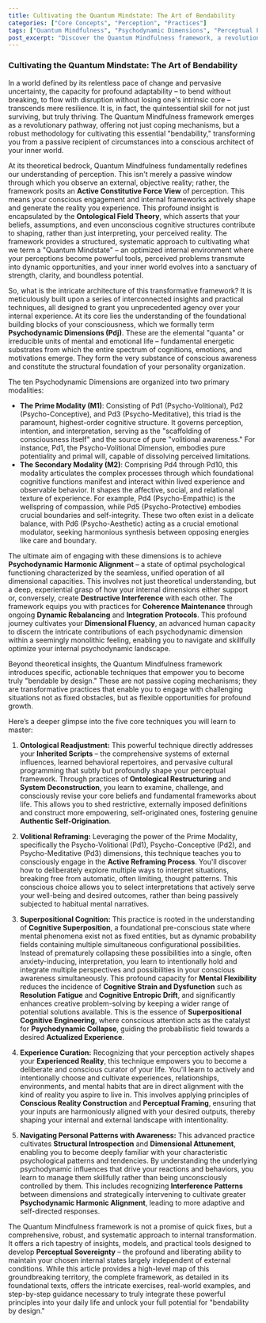 ```yaml
---
title: Cultivating the Quantum Mindstate: The Art of Bendability
categories: ["Core Concepts", "Perception", "Practices"]
tags: ["Quantum Mindfulness", "Psychodynamic Dimensions", "Perceptual Freedom", "Cognitive Superposition", "Mindfulness Practices", "Self-transformation", "Conscious Reality Construction"]
post_excerpt: "Discover the Quantum Mindfulness framework, a revolutionary approach to cultivating inner 'bendability' and conscious control over your reality. Learn how understanding your Psychodynamic Dimensions and mastering advanced techniques like Superpositional Cognition can transform perceived problems into opportunities, leading to perceptual sovereignty."
---
```


### Cultivating the Quantum Mindstate: The Art of Bendability

In a world defined by its relentless pace of change and pervasive uncertainty, the capacity for profound adaptability – to bend without breaking, to flow with disruption without losing one's intrinsic core – transcends mere resilience. It is, in fact, the quintessential skill for not just surviving, but truly thriving. The Quantum Mindfulness framework emerges as a revolutionary pathway, offering not just coping mechanisms, but a robust methodology for cultivating this essential "bendability," transforming you from a passive recipient of circumstances into a conscious architect of your inner world.

At its theoretical bedrock, Quantum Mindfulness fundamentally redefines our understanding of perception. This isn't merely a passive window through which you observe an external, objective reality; rather, the framework posits an **Active Constitutive Force View** of perception. This means your conscious engagement and internal frameworks actively shape and generate the reality you experience. This profound insight is encapsulated by the **Ontological Field Theory**, which asserts that your beliefs, assumptions, and even unconscious cognitive structures contribute to shaping, rather than just interpreting, your perceived reality. The framework provides a structured, systematic approach to cultivating what we term a "Quantum Mindstate" – an optimized internal environment where your perceptions become powerful tools, perceived problems transmute into dynamic opportunities, and your inner world evolves into a sanctuary of strength, clarity, and boundless potential.

So, what is the intricate architecture of this transformative framework? It is meticulously built upon a series of interconnected insights and practical techniques, all designed to grant you unprecedented agency over your internal experience. At its core lies the understanding of the foundational building blocks of your consciousness, which we formally term **Psychodynamic Dimensions (Pdj)**. These are the elemental "quanta" or irreducible units of mental and emotional life – fundamental energetic substrates from which the entire spectrum of cognitions, emotions, and motivations emerge. They form the very substance of conscious awareness and constitute the structural foundation of your personality organization.

The ten Psychodynamic Dimensions are organized into two primary modalities:
*   **The Prime Modality (M1)**: Consisting of Pd1 (Psycho-Volitional), Pd2 (Psycho-Conceptive), and Pd3 (Psycho-Meditative), this triad is the paramount, highest-order cognitive structure. It governs perception, intention, and interpretation, serving as the "scaffolding of consciousness itself" and the source of pure "volitional awareness." For instance, Pd1, the Psycho-Volitional Dimension, embodies pure potentiality and primal will, capable of dissolving perceived limitations.
*   **The Secondary Modality (M2)**: Comprising Pd4 through Pd10, this modality articulates the complex processes through which foundational cognitive functions manifest and interact within lived experience and observable behavior. It shapes the affective, social, and relational texture of experience. For example, Pd4 (Psycho-Empathic) is the wellspring of compassion, while Pd5 (Psycho-Protective) embodies crucial boundaries and self-integrity. These two often exist in a delicate balance, with Pd6 (Psycho-Aesthetic) acting as a crucial emotional modulator, seeking harmonious synthesis between opposing energies like care and boundary.

The ultimate aim of engaging with these dimensions is to achieve **Psychodynamic Harmonic Alignment** – a state of optimal psychological functioning characterized by the seamless, unified operation of all dimensional capacities. This involves not just theoretical understanding, but a deep, experiential grasp of how your internal dimensions either support or, conversely, create **Destructive Interference** with each other. The framework equips you with practices for **Coherence Maintenance** through ongoing **Dynamic Rebalancing** and **Integration Protocols**. This profound journey cultivates your **Dimensional Fluency**, an advanced human capacity to discern the intricate contributions of each psychodynamic dimension within a seemingly monolithic feeling, enabling you to navigate and skillfully optimize your internal psychodynamic landscape.

Beyond theoretical insights, the Quantum Mindfulness framework introduces specific, actionable techniques that empower you to become truly "bendable by design." These are not passive coping mechanisms; they are transformative practices that enable you to engage with challenging situations not as fixed obstacles, but as flexible opportunities for profound growth.

Here’s a deeper glimpse into the five core techniques you will learn to master:

1.  **Ontological Readjustment:** This powerful technique directly addresses your **Inherited Scripts** – the comprehensive systems of external influences, learned behavioral repertoires, and pervasive cultural programming that subtly but profoundly shape your perceptual framework. Through practices of **Ontological Restructuring** and **System Deconstruction**, you learn to examine, challenge, and consciously revise your core beliefs and fundamental frameworks about life. This allows you to shed restrictive, externally imposed definitions and construct more empowering, self-originated ones, fostering genuine **Authentic Self-Origination**.

2.  **Volitional Reframing:** Leveraging the power of the Prime Modality, specifically the Psycho-Volitional (Pd1), Psycho-Conceptive (Pd2), and Psycho-Meditative (Pd3) dimensions, this technique teaches you to consciously engage in the **Active Reframing Process**. You'll discover how to deliberately explore multiple ways to interpret situations, breaking free from automatic, often limiting, thought patterns. This conscious choice allows you to select interpretations that actively serve your well-being and desired outcomes, rather than being passively subjected to habitual mental narratives.

3.  **Superpositional Cognition:** This practice is rooted in the understanding of **Cognitive Superposition**, a foundational pre-conscious state where mental phenomena exist not as fixed entities, but as dynamic probability fields containing multiple simultaneous configurational possibilities. Instead of prematurely collapsing these possibilities into a single, often anxiety-inducing, interpretation, you learn to intentionally hold and integrate multiple perspectives and possibilities in your conscious awareness simultaneously. This profound capacity for **Mental Flexibility** reduces the incidence of **Cognitive Strain and Dysfunction** such as **Resolution Fatigue** and **Cognitive Entropic Drift**, and significantly enhances creative problem-solving by keeping a wider range of potential solutions available. This is the essence of **Superpositional Cognitive Engineering**, where conscious attention acts as the catalyst for **Psychodynamic Collapse**, guiding the probabilistic field towards a desired **Actualized Experience**.

4.  **Experience Curation:** Recognizing that your perception actively shapes your **Experienced Reality**, this technique empowers you to become a deliberate and conscious curator of your life. You'll learn to actively and intentionally choose and cultivate experiences, relationships, environments, and mental habits that are in direct alignment with the kind of reality you aspire to live in. This involves applying principles of **Conscious Reality Construction** and **Perceptual Framing**, ensuring that your inputs are harmoniously aligned with your desired outputs, thereby shaping your internal and external landscape with intentionality.

5.  **Navigating Personal Patterns with Awareness:** This advanced practice cultivates **Structural Introspection** and **Dimensional Attunement**, enabling you to become deeply familiar with your characteristic psychological patterns and tendencies. By understanding the underlying psychodynamic influences that drive your reactions and behaviors, you learn to manage them skillfully rather than being unconsciously controlled by them. This includes recognizing **Interference Patterns** between dimensions and strategically intervening to cultivate greater **Psychodynamic Harmonic Alignment**, leading to more adaptive and self-directed responses.

The Quantum Mindfulness framework is not a promise of quick fixes, but a comprehensive, robust, and systematic approach to internal transformation. It offers a rich tapestry of insights, models, and practical tools designed to develop **Perceptual Sovereignty** – the profound and liberating ability to maintain your chosen internal states largely independent of external conditions. While this article provides a high-level map of this groundbreaking territory, the complete framework, as detailed in its foundational texts, offers the intricate exercises, real-world examples, and step-by-step guidance necessary to truly integrate these powerful principles into your daily life and unlock your full potential for "bendability by design."